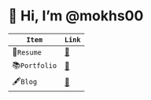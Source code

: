 
# 👋 Hi, I’m @mokhs00 

| `Item` | `Link` |
|---|---|
|📄`Resume`|[💾](https://www.notion.so/mokhs/aedf9020b5274a4eb57ff653528b4574)|
|📚`Portfolio`|[💾](https://www.notion.so/mokhs/f796be4e5038427f858cbb498eb57761)|
|🖋`Blog`|[💾](https://rnokhs.tistory.com/)|
    


